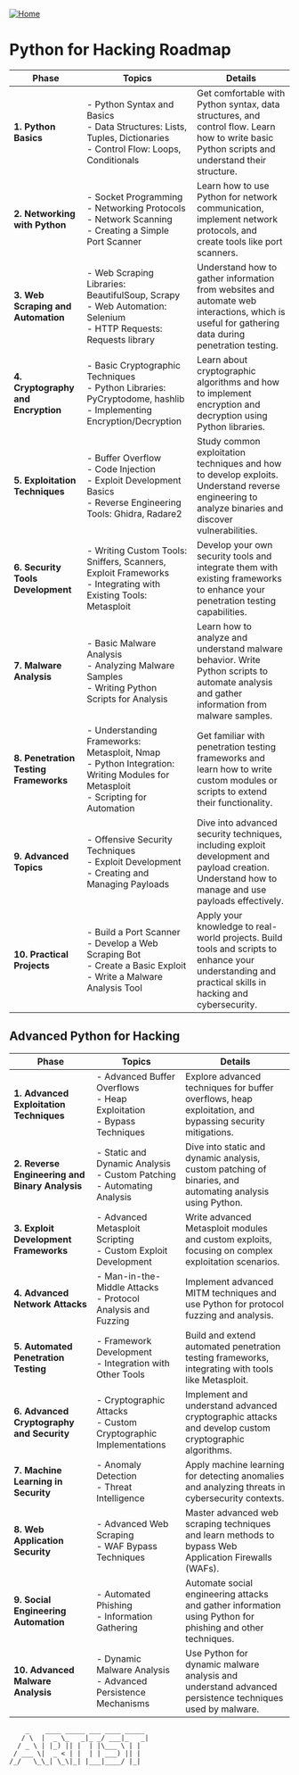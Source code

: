[![Home](https://img.shields.io/badge/Home-blue?style=for-the-badge)](https://github.com/Artist-dk/Notes/)



# Python for Hacking Roadmap

| **Phase**                             | **Topics**                                                                                              | **Details**                                                                                                                                              |
|---------------------------------------|--------------------------------------------------------------------------------------------------------|----------------------------------------------------------------------------------------------------------------------------------------------------------|
| **1. Python Basics**                  | - Python Syntax and Basics<br>- Data Structures: Lists, Tuples, Dictionaries<br>- Control Flow: Loops, Conditionals | Get comfortable with Python syntax, data structures, and control flow. Learn how to write basic Python scripts and understand their structure. |
| **2. Networking with Python**          | - Socket Programming<br>- Networking Protocols<br>- Network Scanning<br>- Creating a Simple Port Scanner  | Learn how to use Python for network communication, implement network protocols, and create tools like port scanners.                                     |
| **3. Web Scraping and Automation**     | - Web Scraping Libraries: BeautifulSoup, Scrapy<br>- Web Automation: Selenium<br>- HTTP Requests: Requests library | Understand how to gather information from websites and automate web interactions, which is useful for gathering data during penetration testing.         |
| **4. Cryptography and Encryption**     | - Basic Cryptographic Techniques<br>- Python Libraries: PyCryptodome, hashlib<br>- Implementing Encryption/Decryption | Learn about cryptographic algorithms and how to implement encryption and decryption using Python libraries.                                             |
| **5. Exploitation Techniques**         | - Buffer Overflow<br>- Code Injection<br>- Exploit Development Basics<br>- Reverse Engineering Tools: Ghidra, Radare2 | Study common exploitation techniques and how to develop exploits. Understand reverse engineering to analyze binaries and discover vulnerabilities.       |
| **6. Security Tools Development**      | - Writing Custom Tools: Sniffers, Scanners, Exploit Frameworks<br>- Integrating with Existing Tools: Metasploit | Develop your own security tools and integrate them with existing frameworks to enhance your penetration testing capabilities.                            |
| **7. Malware Analysis**                | - Basic Malware Analysis<br>- Analyzing Malware Samples<br>- Writing Python Scripts for Analysis           | Learn how to analyze and understand malware behavior. Write Python scripts to automate analysis and gather information from malware samples.             |
| **8. Penetration Testing Frameworks**  | - Understanding Frameworks: Metasploit, Nmap<br>- Python Integration: Writing Modules for Metasploit<br>- Scripting for Automation | Get familiar with penetration testing frameworks and learn how to write custom modules or scripts to extend their functionality.                          |
| **9. Advanced Topics**                 | - Offensive Security Techniques<br>- Exploit Development<br>- Creating and Managing Payloads                 | Dive into advanced security techniques, including exploit development and payload creation. Understand how to manage and use payloads effectively.        |
| **10. Practical Projects**             | - Build a Port Scanner<br>- Develop a Web Scraping Bot<br>- Create a Basic Exploit<br>- Write a Malware Analysis Tool | Apply your knowledge to real-world projects. Build tools and scripts to enhance your understanding and practical skills in hacking and cybersecurity. |

## Advanced Python for Hacking

| **Phase**                             | **Topics**                                                                                              | **Details**                                                                                                                                              |
|---------------------------------------|--------------------------------------------------------------------------------------------------------|----------------------------------------------------------------------------------------------------------------------------------------------------------|
| **1. Advanced Exploitation Techniques** | - Advanced Buffer Overflows<br>- Heap Exploitation<br>- Bypass Techniques                                | Explore advanced techniques for buffer overflows, heap exploitation, and bypassing security mitigations.                                              |
| **2. Reverse Engineering and Binary Analysis** | - Static and Dynamic Analysis<br>- Custom Patching<br>- Automating Analysis                               | Dive into static and dynamic analysis, custom patching of binaries, and automating analysis using Python.                                              |
| **3. Exploit Development Frameworks** | - Advanced Metasploit Scripting<br>- Custom Exploit Development                                          | Write advanced Metasploit modules and custom exploits, focusing on complex exploitation scenarios.                                                     |
| **4. Advanced Network Attacks**        | - Man-in-the-Middle Attacks<br>- Protocol Analysis and Fuzzing                                           | Implement advanced MITM techniques and use Python for protocol fuzzing and analysis.                                                                     |
| **5. Automated Penetration Testing**    | - Framework Development<br>- Integration with Other Tools                                              | Build and extend automated penetration testing frameworks, integrating with tools like Metasploit.                                                      |
| **6. Advanced Cryptography and Security** | - Cryptographic Attacks<br>- Custom Cryptographic Implementations                                        | Implement and understand advanced cryptographic attacks and develop custom cryptographic algorithms.                                                     |
| **7. Machine Learning in Security**    | - Anomaly Detection<br>- Threat Intelligence                                                             | Apply machine learning for detecting anomalies and analyzing threats in cybersecurity contexts.                                                          |
| **8. Web Application Security**        | - Advanced Web Scraping<br>- WAF Bypass Techniques                                                      | Master advanced web scraping techniques and learn methods to bypass Web Application Firewalls (WAFs).                                                    |
| **9. Social Engineering Automation**    | - Automated Phishing<br>- Information Gathering                                                           | Automate social engineering attacks and gather information using Python for phishing and other techniques.                                              |
| **10. Advanced Malware Analysis**      | - Dynamic Malware Analysis<br>- Advanced Persistence Mechanisms                                         | Use Python for dynamic malware analysis and understand advanced persistence techniques used by malware.                                                 |

```
    _    ____ _____ ___ ____ _____
   / \  |  _ \_   _|_ _/ ___|_   _|
  / _ \ | |_) || |  | |\___ \ | |
 / ___ \|  _ < | |  | | ___) || |
/_/   \_\_| \_\|_| |___|____/ |_|
```